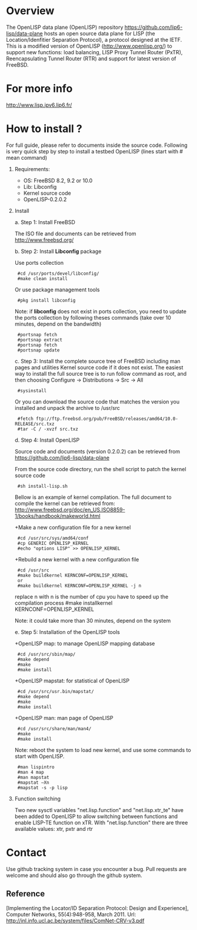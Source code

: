 
# Overview
The OpenLISP data plane (OpenLISP) repository https://github.com/lip6-lisp/data-plane hosts an open source data plane for LISP (the Location/Idenfitier Separation Protocol), a protocol designed at the IETF. This is a modified version of OpenLISP (http://www.openlisp.org/) to support new functions: load balancing, LISP Proxy Tunnel Router (PxTR), Reencapsulating Tunnel Router (RTR) and support for latest version of FreeBSD.

# For more info
http://www.lisp.ipv6.lip6.fr/


# How to install ?
For full guide, please refer to documents inside the source code. Following is very quick step by step to install a testbed OpenLISP (lines start with # mean command)

1. Requirements:
    
    * OS: FreeBSD 8.2, 9.2 or 10.0
    * Lib: Libconfig
    * Kernel source code
    * OpenLISP-0.2.0.2
    
2. Install
    
    a. Step 1: Install FreeBSD
	
    The ISO file and documents can be retrieved from http://www.freebsd.org/
    
    b. Step 2: Install **Libconfig** package 
    
    Use ports collection

        #cd /usr/ports/devel/libconfig/
        #make clean install

	Or use package management tools

        #pkg install libconfig

    Note: if **libconfig** does not exist in ports collection, you need to update the ports collection by following theses commands (take over 10 minutes, depend on the bandwidth)
    
        #portsnap fetch
        #portsnap extract
        #portsnap fetch
        #portsnap update

    c. Step 3: Install the complete source tree of FreeBSD including man pages and utilities Kernel source code if it does not exist. 
    The easiest way to install the full source tree is to run follow command as root, and then choosing Configure -> Distributions -> Src -> All  
    
        #sysinstall
    
    Or you can download the source code that matches the version you installed and unpack the archive to /usr/src 
    
        #fetch ftp://ftp.freebsd.org/pub/FreeBSD/releases/amd64/10.0-RELEASE/src.txz
        #tar -C / -xvzf src.txz
        
    d. Step 4: Install OpenLISP 
    
    Source code and documents (version 0.2.0.2) can be retrieved from https://github.com/lip6-lisp/data-plane
	
	From the source code directory, run the shell script to patch the kernel source code
	
        #sh install-lisp.sh

    Bellow is an example of kernel compilation. The full document to compile the kernel can be retrieved from: http://www.freebsd.org/doc/en_US.ISO8859-1/books/handbook/makeworld.html

    +Make a new configuration file for a new kernel
    
        #cd /usr/src/sys/amd64/conf
        #cp GENERIC OPENLISP_KERNEL
        #echo "options LISP" >> OPENLISP_KERNEL

    +Rebuild a new kernel with a new configuration file
    
        #cd /usr/src
        #make buildkernel KERNCONF=OPENLISP_KERNEL
        or 
        #make buildkernel KERNCONF=OPENLISP_KERNEL -j n 
    replace n with n is the number of cpu you have to speed up the compilation process
        #make installkernel KERNCONF=OPENLISP_KERNEL
	
	Note: it could take more than 30 minutes, depend on the system

    e. Step 5: Installation of the OpenLISP tools
        
	+OpenLISP map: to manage OpenLISP mapping database
	
	    #cd /usr/src/sbin/map/
        #make depend
        #make
        #make install

    +OpenLISP mapstat: for statistical of OpenLISP
    
        #cd /usr/src/usr.bin/mapstat/
        #make depend
        #make
        #make install

    +OpenLISP man: man page of OpenLISP
    
        #cd /usr/src/share/man/man4/
        #make
        #make install

    Note: reboot the system to load new kernel, and use some commands to start with OpenLISP.
    
        #man lispintro
        #man 4 map
        #man mapstat
        #mapstat –Xn
        #mapstat -s -p lisp
        
3. Function switching

    Two new sysctl variables "net.lisp.function" and "net.lisp.xtr_te" have been added to OpenLISP to allow switching between functions and enable LISP-TE function on xTR. With "net.lisp.function" there are three available values: xtr, pxtr and rtr
    
# Contact

Use github tracking system in case you encounter a bug.
Pull requests are welcome and should also go through the github system.

Reference
---------
[Implementing the Locator/ID Separation Protocol: Design and Experience], Computer Networks, 55(4):948-958, March 2011. Url: http://inl.info.ucl.ac.be/system/files/ComNet-CRV-v3.pdf

